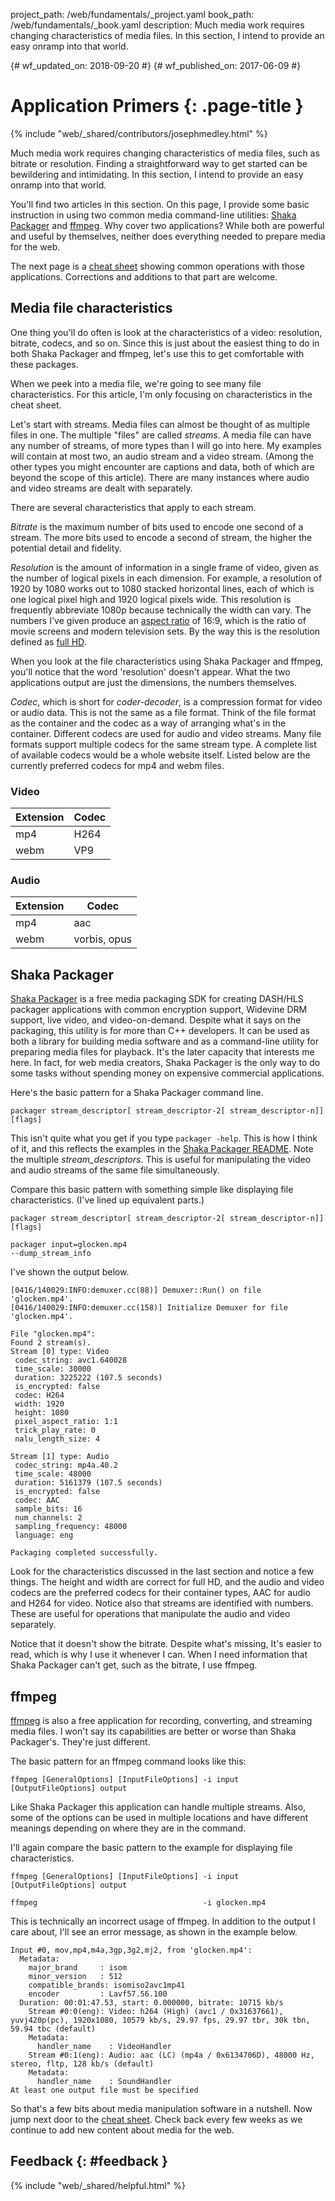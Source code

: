 project_path: /web/fundamentals/_project.yaml
book_path: /web/fundamentals/_book.yaml
description: Much media work requires changing characteristics of media files. In this section, I intend to provide an easy onramp into that world.

{# wf_updated_on: 2018-09-20 #}
{# wf_published_on: 2017-06-09 #}

# Application Primers {: .page-title }

{% include "web/_shared/contributors/josephmedley.html" %}

Much media work requires changing characteristics of media files, such as
bitrate or resolution. Finding a straightforward way to get started can be
bewildering and intimidating. In this section, I intend to provide an easy
onramp into that world.

You'll find two articles in this section. On this page, I provide some basic
instruction in using two common media command-line utilities:
[Shaka Packager](https://github.com/google/shaka-packager) and
[ffmpeg](https://ffmpeg.org/download.html). Why cover two applications? While
both are powerful and useful by themselves, neither does everything needed to
prepare media for the web.  

The next page is a [cheat sheet](cheatsheet) showing common operations with
those applications. Corrections and additions to that part are welcome.


## Media file characteristics

One thing you'll do often is look at the characteristics of a video: resolution,
bitrate, codecs, and so on. Since this is just about the easiest thing to do in both
Shaka Packager and ffmpeg, let's use this to get comfortable with these
packages.
 
When we peek into a media file, we're going to see many file characteristics.
For this article, I'm only focusing on characteristics in the cheat sheet.
 
Let's start with streams. Media files can almost be thought of as multiple files
in one. The multiple "files" are called _streams_. A media file can have any
number of streams, of more types than I will go into here. My examples will
contain at most two, an audio stream and a video stream. (Among the other types
you might encounter are captions and data, both of which are beyond the scope of
this article). There are many instances where audio and video streams are dealt
with separately.
 
There are several characteristics that apply to each stream.
 
_Bitrate_ is the maximum number of bits used to encode one second of a stream.
The more bits used to encode a second of stream, the higher the potential
detail and fidelity.
 
_Resolution_ is the amount of information in a single frame of video, given as
the number of logical pixels in each dimension. For example, a resolution of
1920 by 1080 works out to 1080 stacked horizontal lines, each of which is one
logical pixel high and 1920 logical pixels wide. This resolution is frequently
abbreviate 1080p because technically the width can vary. The numbers I've given
produce an
[aspect ratio](https://en.wikipedia.org/wiki/Aspect_ratio_(image))
of 16:9, which is the ratio of movie screens and modern television sets. By the
way this is the resolution defined as
[full HD](https://www.google.com/search?q=what+is+hd+resolution&oq=what+is+hd+resolution&aqs=chrome.0.0l6.3183j0j8&sourceid=chrome&ie=UTF-8#q=full+hd+resolution).

When you look at the file characteristics using Shaka Packager and ffmpeg,
you'll notice that the word 'resolution' doesn't appear. What the two
applications output are just the dimensions, the numbers themselves.
 
_Codec_, which is short for _coder-decoder_, is a compression format for video or
audio data. This is not the same as a file format. Think of the file format as
the container and the codec as a way of arranging what's in the container.
Different codecs are used for audio and video streams. Many file formats support
multiple codecs for the same stream type. A complete list of available codecs
would be a whole website itself. Listed below are the currently preferred codecs
for mp4 and webm files.

### Video

| Extension | Codec |
| --- | ----- |
| mp4 | H264  |
| webm| VP9   |

### Audio

| Extension | Codec |
| --- | ----- |
| mp4 | aac   |
| webm| vorbis, opus |

## Shaka Packager

[Shaka Packager](https://github.com/google/shaka-packager) is a free media
packaging SDK for creating DASH/HLS packager applications with common encryption
support, Widevine DRM support, live video, and video-on-demand. Despite what it
says on the packaging, this utility is for more than C++ developers. It can be
used as both a library for building media software and as a command-line utility
for preparing media files for playback. It's the later capacity that
interests me here. In fact, for web media creators, Shaka Packager is the
only way to do some tasks without spending money on expensive commercial
applications.

Here's the basic pattern for a Shaka Packager command line.

    packager stream_descriptor[ stream_descriptor-2[ stream_descriptor-n]] [flags]

This isn't quite what you get if you type `packager -help`. This is how I think
of it, and this reflects the examples in the
[Shaka Packager README](https://github.com/google/shaka-packager).
Note the multiple _stream_descriptors_. This is useful for manipulating the
video and audio streams of the same file simultaneously.

Compare this basic pattern with something simple like displaying file
characteristics. (I've lined up equivalent parts.)

    packager stream_descriptor[ stream_descriptor-2[ stream_descriptor-n]] [flags]

    packager input=glocken.mp4                                              --dump_stream_info

I've shown the output below. 
 
    [0416/140029:INFO:demuxer.cc(88)] Demuxer::Run() on file 'glocken.mp4'.
    [0416/140029:INFO:demuxer.cc(158)] Initialize Demuxer for file 'glocken.mp4'.
     
    File "glocken.mp4":
    Found 2 stream(s).
    Stream [0] type: Video
     codec_string: avc1.640028
     time_scale: 30000
     duration: 3225222 (107.5 seconds)
     is_encrypted: false
     codec: H264
     width: 1920
     height: 1080
     pixel_aspect_ratio: 1:1
     trick_play_rate: 0
     nalu_length_size: 4
     
    Stream [1] type: Audio
     codec_string: mp4a.40.2
     time_scale: 48000
     duration: 5161379 (107.5 seconds)
     is_encrypted: false
     codec: AAC
     sample_bits: 16
     num_channels: 2
     sampling_frequency: 48000
     language: eng
     
    Packaging completed successfully.

Look for the characteristics discussed in the last section and notice a few
things. The height and width are correct for full HD, and the audio and video
codecs are the preferred codecs for their container types, AAC for audio and
H264 for video. Notice also that streams are identified with numbers. These are
useful for operations that manipulate the audio and video separately.
 
Notice that it doesn't show the bitrate. Despite what's missing, It's easier to
read, which is why I use it whenever I can. When I need information that Shaka
Packager can't get, such as the bitrate, I use ffmpeg.

## ffmpeg

[ffmpeg](https://ffmpeg.org/download.html) is also a free application for
recording, converting, and streaming media files. I won't say its
capabilities are better or worse than Shaka Packager's. They're just different.

The basic pattern for an ffmpeg command looks like this:

    ffmpeg [GeneralOptions] [InputFileOptions] -i input [OutputFileOptions] output

Like Shaka Packager this application can handle multiple streams. Also, some of
the options can be used in multiple locations and have different meanings
depending on where they are in the command.

I'll again compare the basic pattern to the example for displaying file characteristics.

    ffmpeg [GeneralOptions] [InputFileOptions] -i input        [OutputFileOptions] output

    ffmpeg                                     -i glocken.mp4

 
This is technically an incorrect usage of ffmpeg. In addition to the output I
care about, I'll see an error message, as shown in the example below.
 
    Input #0, mov,mp4,m4a,3gp,3g2,mj2, from 'glocken.mp4':
      Metadata:
        major_brand     : isom
        minor_version   : 512
        compatible_brands: isomiso2avc1mp41
        encoder         : Lavf57.56.100
      Duration: 00:01:47.53, start: 0.000000, bitrate: 10715 kb/s
        Stream #0:0(eng): Video: h264 (High) (avc1 / 0x31637661), yuvj420p(pc), 1920x1080, 10579 kb/s, 29.97 fps, 29.97 tbr, 30k tbn, 59.94 tbc (default)
        Metadata:
          handler_name    : VideoHandler
        Stream #0:1(eng): Audio: aac (LC) (mp4a / 0x6134706D), 48000 Hz, stereo, fltp, 128 kb/s (default)
        Metadata:
          handler_name    : SoundHandler
    At least one output file must be specified

So that's a few bits about media manipulation software in a nutshell. Now jump
next door to the
[cheat sheet](cheatsheet). Check back every few weeks as we continue to add new
content about media for the web.

## Feedback {: #feedback }

{% include "web/_shared/helpful.html" %}
